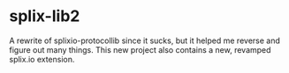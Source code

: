 # splix-lib2
A rewrite of splixio-protocollib since it sucks, but it helped me reverse and figure out many things. This new project also contains a new, revamped splix.io extension.